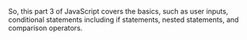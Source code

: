 So, this part 3 of JavaScript covers the basics, such as user inputs, conditional statements including if statements, nested statements, and comparison operators.
